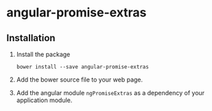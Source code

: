 # angular-promise-extras

## Installation

1. Install the package
    ```
    bower install --save angular-promise-extras
    ```

2. Add the bower source file to your web page.
3. Add the angular module `ngPromiseExtras` as a dependency of your application module.
